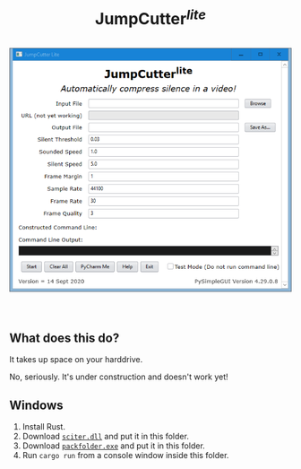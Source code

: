 <h1 align="center">
  <b>JumpCutter</b><i><sup>lite</sup></i>
  <br>
  <br>
  <img src="preview.png" alt="screenshot"/></a>
  <br>
  <br>
</h1>

## What does this do?

It takes up space on your harddrive.  

No, seriously.  It's under construction and doesn't work yet!

## Windows

1. Install Rust.
2. Download [`sciter.dll`](https://github.com/c-smile/sciter-js-sdk/blob/main/bin/windows/x64/sciter.dll) and put it in this folder.
3. Download [`packfolder.exe`](https://github.com/c-smile/sciter-js-sdk/blob/main/bin/windows/packfolder.exe) and put it in this folder.
4. Run `cargo run` from a console window inside this folder.
